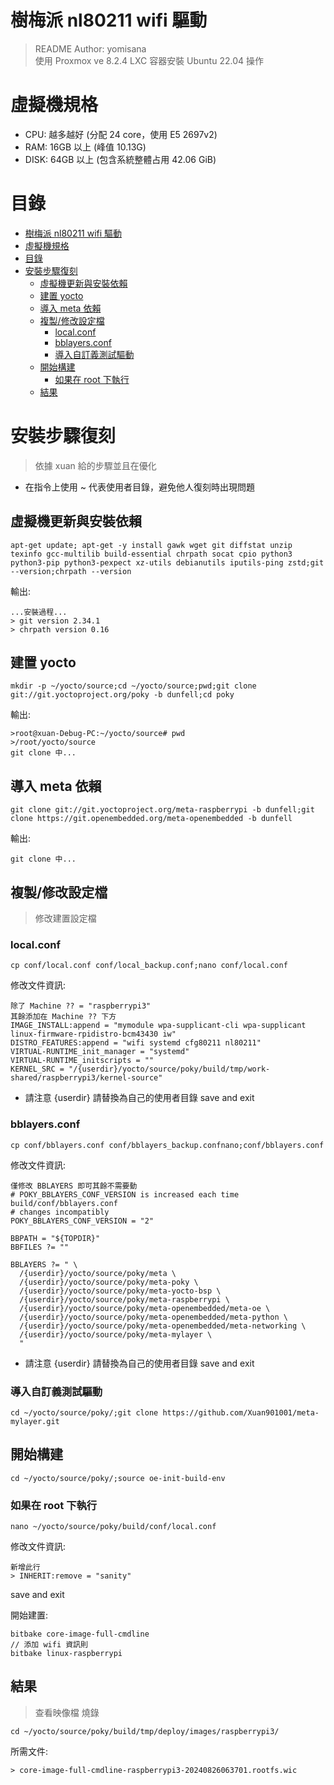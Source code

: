 # 樹梅派 nl80211 wifi 驅動
> README Author: yomisana  
> 使用 Proxmox ve 8.2.4 LXC 容器安裝 Ubuntu 22.04 操作

# 虛擬機規格
- CPU: 越多越好 (分配 24 core，使用 E5 2697v2)
- RAM: 16GB 以上 (峰值 10.13G)
- DISK: 64GB 以上 (包含系統整體占用 42.06 GiB)

# 目錄
- [樹梅派 nl80211 wifi 驅動](#樹梅派-nl80211-wifi-驅動)
- [虛擬機規格](#虛擬機規格)
- [目錄](#目錄)
- [安裝步驟復刻](#安裝步驟復刻)
  - [虛擬機更新與安裝依賴](#虛擬機更新與安裝依賴)
  - [建置 yocto](#建置-yocto)
  - [導入 meta 依賴](#導入-meta-依賴)
  - [複製/修改設定檔](#複製修改設定檔)
    - [local.conf](#localconf)
    - [bblayers.conf](#bblayersconf)
    - [導入自訂義測試驅動](#導入自訂義測試驅動)
  - [開始構建](#開始構建)
    - [如果在 root 下執行](#如果在-root-下執行)
  - [結果](#結果)


# 安裝步驟復刻
> 依據 xuan 給的步驟並且在優化
- 在指令上使用 ~ 代表使用者目錄，避免他人復刻時出現問題
## 虛擬機更新與安裝依賴
```
apt-get update; apt-get -y install gawk wget git diffstat unzip texinfo gcc-multilib build-essential chrpath socat cpio python3 python3-pip python3-pexpect xz-utils debianutils iputils-ping zstd;git --version;chrpath --version
```
輸出:
```
...安裝過程...
> git version 2.34.1
> chrpath version 0.16
```

## 建置 yocto
```
mkdir -p ~/yocto/source;cd ~/yocto/source;pwd;git clone git://git.yoctoproject.org/poky -b dunfell;cd poky
```
輸出:
```
>root@xuan-Debug-PC:~/yocto/source# pwd
>/root/yocto/source
git clone 中...
```

## 導入 meta 依賴
```
git clone git://git.yoctoproject.org/meta-raspberrypi -b dunfell;git clone https://git.openembedded.org/meta-openembedded -b dunfell
```
輸出:
```
git clone 中...
```
## 複製/修改設定檔
> 修改建置設定檔
### local.conf
```
cp conf/local.conf conf/local_backup.conf;nano conf/local.conf
```
修改文件資訊:
```
除了 Machine ?? = "raspberrypi3"
其餘添加在 Machine ?? 下方
IMAGE_INSTALL:append = "mymodule wpa-supplicant-cli wpa-supplicant linux-firmware-rpidistro-bcm43430 iw"
DISTRO_FEATURES:append = "wifi systemd cfg80211 nl80211"
VIRTUAL-RUNTIME_init_manager = "systemd"
VIRTUAL-RUNTIME_initscripts = ""
KERNEL_SRC = "/{userdir}/yocto/source/poky/build/tmp/work-shared/raspberrypi3/kernel-source"
```
- 請注意 {userdir} 請替換為自己的使用者目錄
save and exit

### bblayers.conf
```
cp conf/bblayers.conf conf/bblayers_backup.confnano;conf/bblayers.conf
```
修改文件資訊:
```
僅修改 BBLAYERS 即可其餘不需要動
# POKY_BBLAYERS_CONF_VERSION is increased each time build/conf/bblayers.conf
# changes incompatibly
POKY_BBLAYERS_CONF_VERSION = "2"

BBPATH = "${TOPDIR}"
BBFILES ?= ""

BBLAYERS ?= " \
  /{userdir}/yocto/source/poky/meta \
  /{userdir}/yocto/source/poky/meta-poky \
  /{userdir}/yocto/source/poky/meta-yocto-bsp \
  /{userdir}/yocto/source/poky/meta-raspberrypi \
  /{userdir}/yocto/source/poky/meta-openembedded/meta-oe \
  /{userdir}/yocto/source/poky/meta-openembedded/meta-python \
  /{userdir}/yocto/source/poky/meta-openembedded/meta-networking \
  /{userdir}/yocto/source/poky/meta-mylayer \
  "
```
- 請注意 {userdir} 請替換為自己的使用者目錄
save and exit

### 導入自訂義測試驅動
```
cd ~/yocto/source/poky/;git clone https://github.com/Xuan901001/meta-mylayer.git
```

## 開始構建
```
cd ~/yocto/source/poky/;source oe-init-build-env
```

### 如果在 root 下執行
```
nano ~/yocto/source/poky/build/conf/local.conf
```
修改文件資訊:
```
新增此行
> INHERIT:remove = "sanity"
```
save and exit

開始建置:
```
bitbake core-image-full-cmdline
// 添加 wifi 資訊則
bitbake linux-raspberrypi
```

## 結果
> 查看映像檔 燒錄
```
cd ~/yocto/source/poky/build/tmp/deploy/images/raspberrypi3/
```
所需文件:
```
> core-image-full-cmdline-raspberrypi3-20240826063701.rootfs.wic
```